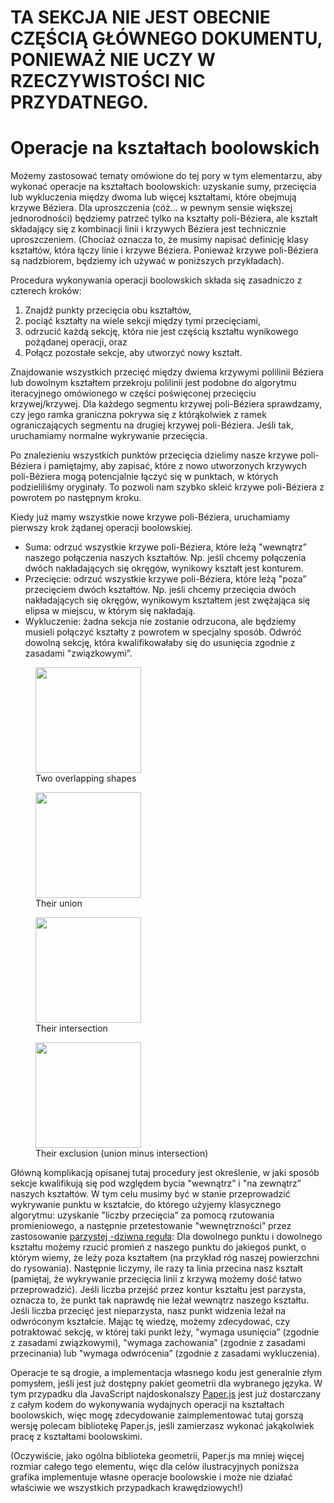 # TA SEKCJA NIE JEST OBECNIE CZĘŚCIĄ GŁÓWNEGO DOKUMENTU, PONIEWAŻ NIE UCZY W RZECZYWISTOŚCI NIC PRZYDATNEGO.

# Operacje na kształtach boolowskich

Możemy zastosować tematy omówione do tej pory w tym elementarzu, aby wykonać operacje na kształtach boolowskich: uzyskanie sumy, przecięcia lub wykluczenia między dwoma lub więcej kształtami, które obejmują krzywe Béziera. Dla uproszczenia (cóż... w pewnym sensie większej jednorodności) będziemy patrzeć tylko na kształty poli-Béziera, ale kształt składający się z kombinacji linii i krzywych Béziera jest technicznie uproszczeniem. (Chociaż oznacza to, że musimy napisać definicję klasy kształtów, która łączy linie i krzywe Béziera. Ponieważ krzywe poli-Béziera są nadzbiorem, będziemy ich używać w poniższych przykładach).

Procedura wykonywania operacji boolowskich składa się zasadniczo z czterech kroków:

1. Znajdź punkty przecięcia obu kształtów,
2. pociąć kształty na wiele sekcji między tymi przecięciami,
3. odrzucić każdą sekcję, która nie jest częścią kształtu wynikowego pożądanej operacji, oraz
4. Połącz pozostałe sekcje, aby utworzyć nowy kształt.

Znajdowanie wszystkich przecięć między dwiema krzywymi polilinii Béziera lub dowolnym kształtem przekroju polilinii jest podobne do algorytmu iteracyjnego omówionego w części poświęconej przecięciu krzywej/krzywej. Dla każdego segmentu krzywej poli-Béziera sprawdzamy, czy jego ramka graniczna pokrywa się z którąkolwiek z ramek ograniczających segmentu na drugiej krzywej poli-Béziera. Jeśli tak, uruchamiamy normalne wykrywanie przecięcia.

Po znalezieniu wszystkich punktów przecięcia dzielimy nasze krzywe poli-Béziera i pamiętajmy, aby zapisać, które z nowo utworzonych krzywych poli-Béziera mogą potencjalnie łączyć się w punktach, w których podzieliliśmy oryginały. To pozwoli nam szybko skleić krzywe poli-Béziera z powrotem po następnym kroku.

Kiedy już mamy wszystkie nowe krzywe poli-Béziera, uruchamiamy pierwszy krok żądanej operacji boolowskiej.

- Suma: odrzuć wszystkie krzywe poli-Béziera, które leżą "wewnątrz” naszego połączenia naszych kształtów. Np. jeśli chcemy połączenia dwóch nakładających się okręgów, wynikowy kształt jest konturem.
- Przecięcie: odrzuć wszystkie krzywe poli-Béziera, które leżą "poza” przecięciem dwóch kształtów. Np. jeśli chcemy przecięcia dwóch nakładających się okręgów, wynikowym kształtem jest zwężająca się elipsa w miejscu, w którym się nakładają.
- Wykluczenie: żadna sekcja nie zostanie odrzucona, ale będziemy musieli połączyć kształty z powrotem w specjalny sposób. Odwróć dowolną sekcję, która kwalifikowałaby się do usunięcia zgodnie z zasadami "związkowymi”.

<div class="grid">
  <figure>
    <img src="images/op_base.gif" height="169"/>
    <figcaption>Two overlapping shapes</figcaption>
  </figure>
  <figure class="labeled-image">
    <img src="images/op_union.gif" height="169"/>
    <figcaption>Their union</figcaption>
  </figure>
  <figure class="labeled-image">
    <img src="images/op_intersection.gif" height="169"/>
    <figcaption>Their intersection</figcaption>
  </figure>
  <figure class="labeled-image">
    <img src="images/op_exclusion.gif" height="169"/>
    <figcaption>Their exclusion (union minus intersection)</figcaption>
  </figure>
</div>

Główną komplikacją opisanej tutaj procedury jest określenie, w jaki sposób sekcje kwalifikują się pod względem bycia "wewnątrz” i "na zewnątrz” naszych kształtów. W tym celu musimy być w stanie przeprowadzić wykrywanie punktu w kształcie, do którego użyjemy klasycznego algorytmu: uzyskanie "liczby przecięcia” za pomocą rzutowania promieniowego, a następnie przetestowanie "wewnętrzności” przez zastosowanie [parzystej -dziwna reguła](https://folk.uio.no/bjornw/doc/bifrost-ref/bifrost-ref-12.html): Dla dowolnego punktu i dowolnego kształtu możemy rzucić promień z naszego punktu do jakiegoś punkt, o którym wiemy, że leży poza kształtem (na przykład róg naszej powierzchni do rysowania). Następnie liczymy, ile razy ta linia przecina nasz kształt (pamiętaj, że wykrywanie przecięcia linii z krzywą możemy dość łatwo przeprowadzić). Jeśli liczba przejść przez kontur kształtu jest parzysta, oznacza to, że punkt tak naprawdę nie leżał wewnątrz naszego kształtu. Jeśli liczba przecięć jest nieparzysta, nasz punkt widzenia leżał na odwróconym kształcie. Mając tę ​​wiedzę, możemy zdecydować, czy potraktować sekcję, w której taki punkt leży, "wymaga usunięcia” (zgodnie z zasadami związkowymi), "wymaga zachowania” (zgodnie z zasadami przecinania) lub "wymaga odwrócenia” (zgodnie z zasadami wykluczenia).

Operacje te są drogie, a implementacja własnego kodu jest generalnie złym pomysłem, jeśli jest już dostępny pakiet geometrii dla wybranego języka. W tym przypadku dla JavaScript najdoskonalszy [Paper.js](https://paperjs.org) jest już dostarczany z całym kodem do wykonywania wydajnych operacji na kształtach boolowskich, więc mogę zdecydowanie zaimplementować tutaj gorszą wersję polecam bibliotekę Paper.js, jeśli zamierzasz wykonać jakąkolwiek pracę z kształtami boolowskimi.

(Oczywiście, jako ogólna biblioteka geometrii, Paper.js ma mniej więcej rozmiar całego tego elementu, więc dla celów ilustracyjnych poniższa grafika implementuje własne operacje boolowskie i może nie działać właściwie we wszystkich przypadkach krawędziowych!)

<graphics-element title="Operacje logiczne na kształtach" src="./boolean.js"></graphics-element>

